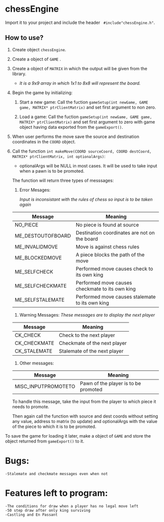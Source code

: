 # chessEngine

Import it to your project and include the header ``` #include"chessEngine.h"```.

## How to use?

1. Create object ```chessEngine```.
1. Create a object of ```GAME``` .
1. Create a object of ```MATRIX``` in which the output will be given from the library.

    * _It is a 9x9 array in which 1x1 to 8x8 will represent the board._

1. Begin the game by initializing:
    1. Start a new game:   Call the fuction ```gameSetup(int newGame, GAME game, MATRIX* ptrClientMatrix)``` and set first argument to non zero.
    
    1. Load a game:   Call the fuction ```gameSetup(int newGame, GAME game, MATRIX* ptrClientMatrix)``` and set first argument to zero with game object having data exported from the ```gameExport()```.
    
1. When user performs the move save the source and destination coordinates in the ```COORD``` object.

1. Call the function ```int makeMove(COORD sourceCoord, COORD destCoord, MATRIX* ptrClientMatrix, int optionalArgs)```:
   * optionalArgs will be NULL in most cases. It will be used to take input when a pawn is to be promoted.
   
   The function will return three types of messsages:
   
   1. Error Mesages:
   
      _Input is inconsistant with the rules of chess so input is to be taken again_

   Message | Meaning
   --------|--------
   NO_PIECE | No piece is found at source
   ME_DESTOUTOFBOARD | Destination coordinates are not on the board
   ME_INVALIDMOVE | Move is against chess rules
   ME_BLOCKEDMOVE | A piece blocks the path of the move
   ME_SELFCHECK | Performed move causes check to its own king
   ME_SELFCHECKMATE | Performed move causes checkmate to its own king
   ME_SELFSTALEMATE | Performed move causes stalemate to its own king
   
   1. Warning Messages:
      _These messages are to display the next player_
      
   Message | Meaning
   --------|-------
   CK_CHECK | Check to the next player
   CK_CHECKMATE | Checkmate of the next player
   CK_STALEMATE | Stalemate of the next player
   
   1. Other messages:
   
    Message | Meaning
   --------|-------
   MISC_INPUTPROMOTETO | Pawn of the player is to be promoted
   
      To handle this message, take the input from the player to which piece it needs to promote. 
   
      Then again call the function with source and dest coords without setting any value, address to matrix (to update) and optionalArgs with the value of the piece to which it is to be promoted.
      
 To save the game for loading it later, make a object of ```GAME``` and store the object returned from ```gameExport()``` to it.
      
# Bugs:

    -Stalemate and checkmate messages even when not
 
# Features left to program:

	-The conditions for draw when a player has no legal move left 
	-50 step draw after only king surviving
	-Castling and En Passant
